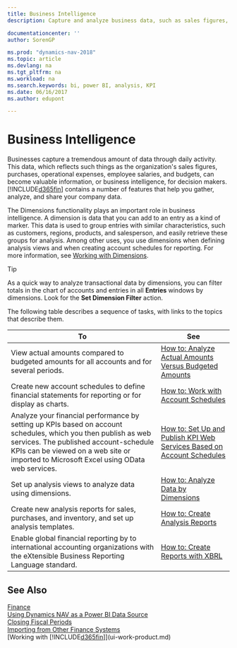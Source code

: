 ```yaml
---
title: Business Intelligence
description: Capture and analyze business data, such as sales figures, purchases, operational expenses, employee salaries, and budgets, that can be valuable information for business intelligence or for decision making.

documentationcenter: ''
author: SorenGP

ms.prod: "dynamics-nav-2018"
ms.topic: article
ms.devlang: na
ms.tgt_pltfrm: na
ms.workload: na
ms.search.keywords: bi, power BI, analysis, KPI
ms.date: 06/16/2017
ms.author: edupont

---
```

# Business Intelligence
Businesses capture a tremendous amount of data through daily activity. This data, which reflects such things as the organization's sales figures, purchases, operational expenses, employee salaries, and budgets, can become valuable information, or business intelligence, for decision makers. [!INCLUDE[d365fin](includes/d365fin_md.md)] contains a number of features that help you gather, analyze, and share your company data.

The Dimensions functionality plays an important role in business intelligence. A dimension is data that you can add to an entry as a kind of marker. This data is used to group entries with similar characteristics, such as customers, regions, products, and salesperson, and easily retrieve these groups for analysis. Among other uses, you use dimensions  when defining analysis views and when creating account schedules for reporting. For more information, see [Working with Dimensions](finance-dimensions.md).

> [!TIP]
> As a quick way to analyze transactional data by dimensions, you can filter totals in the chart of accounts and entries in all **Entries** windows by dimensions. Look for the **Set Dimension Filter** action.  

The following table describes a sequence of tasks, with links to the topics that describe them.  

| To | See |
| --- | --- |
|View actual amounts compared to budgeted amounts for all accounts and for several periods.|[How to: Analyze Actual Amounts Versus Budgeted Amounts](bi-how-analyze-actual-versus-budget.md)|
|Create new account schedules to define financial statements for reporting or for display as charts.|[How to: Work with Account Schedules](bi-how-work-account-schedule.md)|
|Analyze your financial performance by setting up KPIs based on account schedules, which you then publish as web services. The published account-schedule KPIs can be viewed on a web site or imported to Microsoft Excel using OData web services.|[How to: Set Up and Publish KPI Web Services Based on Account Schedules](bi-how-to-set-up-and-publish-kpi-web-services-based-on-account-schedules.md)|
|Set up analysis views to analyze data using dimensions.|[How to: Analyze Data by Dimensions](bi-how-analyze-data-dimension.md)|
|Create new analysis reports for sales, purchases, and inventory, and set up analysis templates.|[How to: Create Analysis Reports](bi-how-create-analysis-views-reports.md)|
|Enable global financial reporting by to international accounting organizations with the eXtensible Business Reporting Language standard.|[How to: Create Reports with XBRL](bi-create-reports-with-xbrl.md)|

## See Also
[Finance](finance.md)    
[Using Dynamics NAV as a Power BI Data Source](across-how-use-financials-data-source-powerbi.md)  
[Closing Fiscal Periods](year-close-years-periods.md)  
[Importing from Other Finance Systems](upload-data.md)  
[Working with [!INCLUDE[d365fin](includes/d365fin_md.md)]](ui-work-product.md)
